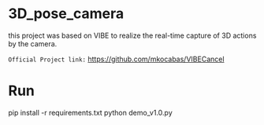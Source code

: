 # 3D_pose_camera

 this project was based on VIBE to realize the real-time capture of 3D actions by the camera. 

`Official Project link:` https://github.com/mkocabas/VIBECancel 

# Run
pip install -r requirements.txt
python demo_v1.0.py
